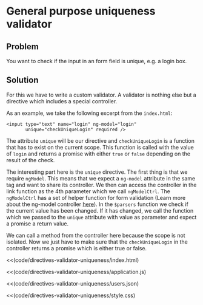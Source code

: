 # General purpose uniqueness validator

## Problem

You want to check if the input in an form field is unique, e.g. a login box.

## Solution

For this we have to write a custom validator. A validator is nothing else but a directive which includes a special controller.

As an example, we take the following excerpt from the `index.html`:

    <input type="text" name="login" ng-model="login"
           unique="checkUniqueLogin" required />

The attribute `unique` will be our directive and `checkUniqueLogin` is a function that has to exist on the current scope. This function is called with the value of `login` and returns a promise with either `true` or `false`
depending on the result of the check.

The interesting part here is the `unique` directive. The first thing is that we require `ngModel`. This means that
we expect a `ng-model` attribute in the same tag and want to share its controller. We then can access the controller in the link function as the 4th parameter which we call `ngModelCtrl`. The `ngModelCtrl` has a set of helper function for form validation (Learn more about the ng-model controller [here](TODO)). In the `$parsers` function we check if the current value has been changed. If it has changed, we call the function which we passed to the `unique` attribute with value as parameter and expect a promise a return value.

We can call a method from the controller here because the scope is not isolated. Now we just have to make sure that the `checkUniqueLogin` in the controller returns a promise which is either true or false.

<<(code/directives-validator-uniqueness/index.html)

<<(code/directives-validator-uniqueness/application.js)

<<(code/directives-validator-uniqueness/users.json)

<<(code/directives-validator-uniqueness/style.css)


